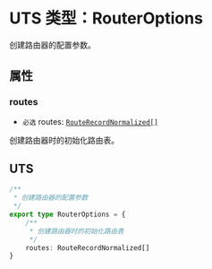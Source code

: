 # UTS 类型：RouterOptions

创建路由器的配置参数。

## 属性

### routes

+ `必选` routes: [`RouteRecordNormalized[]`](./RouteRecordNormalized)

创建路由器时的初始化路由表。

## UTS

```ts
/**
 * 创建路由器的配置参数
 */
export type RouterOptions = {
	/**
	 * 创建路由器时的初始化路由表
	 */
	routes: RouteRecordNormalized[]
}
```